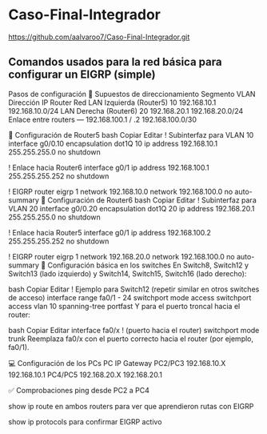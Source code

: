 # Caso-Final-Integrador
https://github.com/aalvaroo7/Caso-Final-Integrador.git

## Comandos usados para la red básica para configurar un EIGRP (simple)

Pasos de configuración
📍 Supuestos de direccionamiento
Segmento	VLAN	Dirección IP Router	Red
LAN Izquierda (Router5)	10	192.168.10.1	192.168.10.0/24
LAN Derecha (Router6)	20	192.168.20.1	192.168.20.0/24
Enlace entre routers	—	192.168.100.1 / .2	192.168.100.0/30

🔧 Configuración de Router5
bash
Copiar
Editar
! Subinterfaz para VLAN 10
interface g0/0.10
 encapsulation dot1Q 10
 ip address 192.168.10.1 255.255.255.0
 no shutdown

! Enlace hacia Router6
interface g0/1
 ip address 192.168.100.1 255.255.255.252
 no shutdown

! EIGRP
router eigrp 1
 network 192.168.10.0
 network 192.168.100.0
 no auto-summary
🔧 Configuración de Router6
bash
Copiar
Editar
! Subinterfaz para VLAN 20
interface g0/0.20
 encapsulation dot1Q 20
 ip address 192.168.20.1 255.255.255.0
 no shutdown

! Enlace hacia Router5
interface g0/1
 ip address 192.168.100.2 255.255.255.252
 no shutdown

! EIGRP
router eigrp 1
 network 192.168.20.0
 network 192.168.100.0
 no auto-summary
🔧 Configuración básica en los switches
En Switch8, Switch12 y Switch13 (lado izquierdo) y Switch14, Switch15, Switch16 (lado derecho):

bash
Copiar
Editar
! Ejemplo para Switch12 (repetir similar en otros switches de acceso)
interface range fa0/1 - 24
 switchport mode access
 switchport access vlan 10
 spanning-tree portfast
Y para el puerto troncal hacia el router:

bash
Copiar
Editar
interface fa0/x  ! (puerto hacia el router)
 switchport mode trunk
Reemplaza fa0/x con el puerto correcto hacia el router (por ejemplo, fa0/1).

💻 Configuración de los PCs
PC	IP	Gateway
PC2/PC3	192.168.10.X	192.168.10.1
PC4/PC5	192.168.20.X	192.168.20.1

✅ Comprobaciones
ping desde PC2 a PC4

show ip route en ambos routers para ver que aprendieron rutas con EIGRP

show ip protocols para confirmar EIGRP activo
